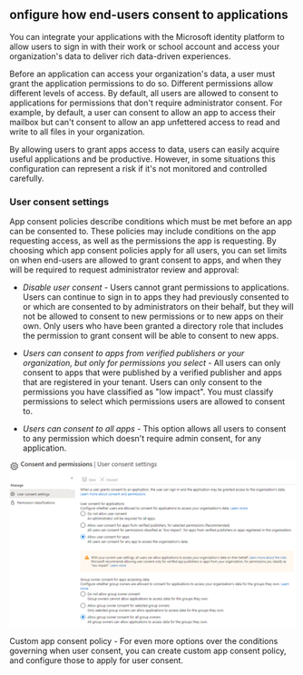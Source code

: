 ## onfigure how end-users consent to applications

You can integrate your applications with the Microsoft identity platform to allow users to sign in with their work or school account and access your organization's data to deliver rich data-driven experiences.

Before an application can access your organization's data, a user must grant the application permissions to do so. Different permissions allow different levels of access. By default, all users are allowed to consent to applications for permissions that don't require administrator consent. For example, by default, a user can consent to allow an app to access their mailbox but can't consent to allow an app unfettered access to read and write to all files in your organization.

By allowing users to grant apps access to data, users can easily acquire useful applications and be productive. However, in some situations this configuration can represent a risk if it's not monitored and controlled carefully.

### User consent settings
App consent policies describe conditions which must be met before an app can be consented to. These policies may include conditions on the app requesting access, as well as the permissions the app is requesting. By choosing which app consent policies apply for all users, you can set limits on when end-users are allowed to grant consent to apps, and when they will be required to request administrator review and approval:

+ *Disable user consent* - Users cannot grant permissions to applications. Users can continue to sign in to apps they had previously consented to or which are consented to by administrators on their behalf, but they will not be allowed to consent to new permissions or to new apps on their own. Only users who have been granted a directory role that includes the permission to grant consent will be able to consent to new apps.

+ *Users can consent to apps from verified publishers or your organization, but only for permissions you select* - All users can only consent to apps that were published by a verified publisher and apps that are registered in your tenant. Users can only consent to the permissions you have classified as "low impact". You must classify permissions to select which permissions users are allowed to consent to.

+ *Users can consent to all apps* - This option allows all users to consent to any permission which doesn't require admin consent, for any application.

![Screenshot of Azure Consent and permission settings dialog, showing the settings just review.](../media/m01-unit2-graphic1.png)

Custom app consent policy - For even more options over the conditions governing when user consent, you can create custom app consent policy, and configure those to apply for user consent.

